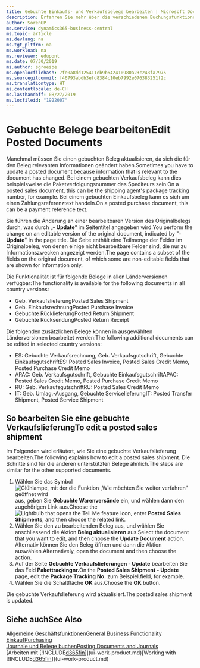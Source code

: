 ```yaml
---
title: Gebuchte Einkaufs- und Verkaufsbelege bearbeiten | Microsoft Docs
description: Erfahren Sie mehr über die verschiedenen Buchungsfunktionen zum Buchen von Einkaufsbelegen und wie Sie gebuchte Belege aktualisieren können.
author: SorenGP
ms.service: dynamics365-business-central
ms.topic: article
ms.devlang: na
ms.tgt_pltfrm: na
ms.workload: na
ms.reviewer: edupont
ms.date: 07/30/2019
ms.author: sgroespe
ms.openlocfilehash: 7fe0a8dd125411eb9b642410980a23c243fa7975
ms.sourcegitcommit: f46793abdb3efd8384c10eb7992e076383251f2c
ms.translationtype: HT
ms.contentlocale: de-CH
ms.lasthandoff: 08/27/2019
ms.locfileid: "1922007"
---
```

# <a name="edit-posted-documents"></a><span data-ttu-id="884be-103">Gebuchte Belege bearbeiten</span><span class="sxs-lookup"><span data-stu-id="884be-103">Edit Posted Documents</span></span>
<span data-ttu-id="884be-104">Manchmal müssen Sie einen gebuchten Beleg aktualisieren, da sich die für den Beleg relevanten Informationen geändert haben.</span><span class="sxs-lookup"><span data-stu-id="884be-104">Sometimes you have to update a posted document because information that is relevant to the document has changed.</span></span> <span data-ttu-id="884be-105">Bei einem gebuchten Verkaufsbeleg kann dies beispielsweise die Paketverfolgungsnummer des Spediteurs sein.</span><span class="sxs-lookup"><span data-stu-id="884be-105">On a posted sales document, this can be the shipping agent's package tracking number, for example.</span></span> <span data-ttu-id="884be-106">Bei einem gebuchten Einkaufsbeleg kann es sich um einen Zahlungsreferenztext handeln.</span><span class="sxs-lookup"><span data-stu-id="884be-106">On a posted purchase document, this can be a payment reference text.</span></span>

<span data-ttu-id="884be-107">Sie führen die Änderung an einer bearbeitbaren Version des Originalbelegs durch, was durch „**- Update**“ im Seitentitel angegeben wird.</span><span class="sxs-lookup"><span data-stu-id="884be-107">You perform the change on an editable version of the original document, indicated by "**- Update**" in the page title.</span></span> <span data-ttu-id="884be-108">Die Seite enthält eine Teilmenge der Felder im Originalbeleg, von denen einige nicht bearbeitbare Felder sind, die nur zu Informationszwecken angezeigt werden.</span><span class="sxs-lookup"><span data-stu-id="884be-108">The page contains a subset of the fields on the original document, of which some are non-editable fields that are shown for information only.</span></span>

<span data-ttu-id="884be-109">Die Funktionalität ist für folgende Belege in allen Länderversionen verfügbar:</span><span class="sxs-lookup"><span data-stu-id="884be-109">The functionality is available for the following documents in all country versions:</span></span>
- <span data-ttu-id="884be-110">Geb. Verkaufslieferung</span><span class="sxs-lookup"><span data-stu-id="884be-110">Posted Sales Shipment</span></span>
- <span data-ttu-id="884be-111">Geb. Einkaufsrechnung</span><span class="sxs-lookup"><span data-stu-id="884be-111">Posted Purchase Invoice</span></span>
- <span data-ttu-id="884be-112">Gebuchte Rücklieferung</span><span class="sxs-lookup"><span data-stu-id="884be-112">Posted Return Shipment</span></span>
- <span data-ttu-id="884be-113">Gebuchte Rücksendung</span><span class="sxs-lookup"><span data-stu-id="884be-113">Posted Return Receipt</span></span>

<span data-ttu-id="884be-114">Die folgenden zusätzlichen Belege können in ausgewählten Länderversionen bearbeitet werden:</span><span class="sxs-lookup"><span data-stu-id="884be-114">The following additional documents can be edited in selected country versions:</span></span>
- <span data-ttu-id="884be-115">ES: Gebuchte Verkaufsrechnung, Geb. Verkaufsgutschrift, Gebuchte Einkaufsgutschrift</span><span class="sxs-lookup"><span data-stu-id="884be-115">ES: Posted Sales Invoice, Posted Sales Credit Memo, Posted Purchase Credit Memo</span></span>
- <span data-ttu-id="884be-116">APAC: Geb. Verkaufsgutschrift, Gebuchte Einkaufsgutschrift</span><span class="sxs-lookup"><span data-stu-id="884be-116">APAC: Posted Sales Credit Memo, Posted Purchase Credit Memo</span></span>
- <span data-ttu-id="884be-117">RU: Geb. Verkaufsgutschrift</span><span class="sxs-lookup"><span data-stu-id="884be-117">RU: Posted Sales Credit Memo</span></span>
- <span data-ttu-id="884be-118">IT: Geb. Umlag.-Ausgang, Gebuchte Servicelieferung</span><span class="sxs-lookup"><span data-stu-id="884be-118">IT: Posted Transfer Shipment, Posted Service Shipment</span></span>

## <a name="to-edit-a-posted-sales-shipment"></a><span data-ttu-id="884be-119">So bearbeiten Sie eine gebuchte Verkaufslieferung</span><span class="sxs-lookup"><span data-stu-id="884be-119">To edit a posted sales shipment</span></span>
<span data-ttu-id="884be-120">Im Folgenden wird erläutert, wie Sie eine gebuchte Verkaufslieferung bearbeiten.</span><span class="sxs-lookup"><span data-stu-id="884be-120">The following explains how to edit a posted sales shipment.</span></span> <span data-ttu-id="884be-121">Die Schritte sind für die anderen unterstützten Belege ähnlich.</span><span class="sxs-lookup"><span data-stu-id="884be-121">The steps are similar for the other supported documents.</span></span>

1. <span data-ttu-id="884be-122">Wählen Sie das Symbol ![Glühlampe, mit der die Funktion „Wie möchten Sie weiter verfahren“ geöffnet wird](media/ui-search/search_small.png "Wie möchten Sie weiter verfahren?") aus, geben Sie **Gebuchte Warenversände** ein, und wählen dann den zugehörigen Link aus.</span><span class="sxs-lookup"><span data-stu-id="884be-122">Choose the ![Lightbulb that opens the Tell Me feature](media/ui-search/search_small.png "Tell me what you want to do") icon, enter **Posted Sales Shipments**, and then choose the related link.</span></span>
2. <span data-ttu-id="884be-123">Wählen Sie den zu bearbeitenden Beleg aus, und wählen Sie anschliessend die Aktion **Beleg aktualisieren** aus.</span><span class="sxs-lookup"><span data-stu-id="884be-123">Select the document that you want to edit, and then choose the **Update Document** action.</span></span> <span data-ttu-id="884be-124">Alternativ können Sie den Beleg öffnen und dann die Aktion auswählen.</span><span class="sxs-lookup"><span data-stu-id="884be-124">Alternatively, open the document and then choose the action.</span></span>
3. <span data-ttu-id="884be-125">Auf der Seite **Gebuchte Verkaufslieferungen - Update** bearbeiten Sie das Feld **Pakettrackingnr.**</span><span class="sxs-lookup"><span data-stu-id="884be-125">On the **Posted Sales Shipment - Update** page, edit the **Package Tracking No.**</span></span> <span data-ttu-id="884be-126">zum Beispiel.</span><span class="sxs-lookup"><span data-stu-id="884be-126">field, for example.</span></span>
4. <span data-ttu-id="884be-127">Wählen Sie die Schaltfläche **OK** aus.</span><span class="sxs-lookup"><span data-stu-id="884be-127">Choose the **OK** button.</span></span>

<span data-ttu-id="884be-128">Die gebuchte Verkaufslieferung wird aktualisiert.</span><span class="sxs-lookup"><span data-stu-id="884be-128">The posted sales shipment is updated.</span></span>

## <a name="see-also"></a><span data-ttu-id="884be-129">Siehe auch</span><span class="sxs-lookup"><span data-stu-id="884be-129">See Also</span></span>
[<span data-ttu-id="884be-130">Allgemeine Geschäftsfunktionen</span><span class="sxs-lookup"><span data-stu-id="884be-130">General Business Functionality</span></span>](ui-across-business-areas.md)  
[<span data-ttu-id="884be-131">Einkauf</span><span class="sxs-lookup"><span data-stu-id="884be-131">Purchasing</span></span>](purchasing-manage-purchasing.md)  
[<span data-ttu-id="884be-132">Journale und Belege buchen</span><span class="sxs-lookup"><span data-stu-id="884be-132">Posting Documents and Journals</span></span>](ui-post-documents-journals.md)  
<span data-ttu-id="884be-133">[Arbeiten mit [!INCLUDE[d365fin](includes/d365fin_md.md)]](ui-work-product.md)</span><span class="sxs-lookup"><span data-stu-id="884be-133">[Working with [!INCLUDE[d365fin](includes/d365fin_md.md)]](ui-work-product.md)</span></span>
